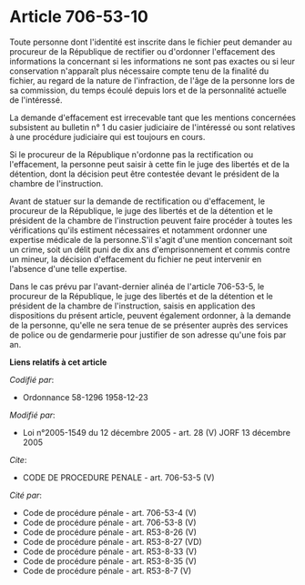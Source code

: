# Article 706-53-10

Toute personne dont l'identité est inscrite dans le fichier peut demander au procureur de la République de rectifier ou
d'ordonner l'effacement des informations la concernant si les informations ne sont pas exactes ou si leur conservation
n'apparaît plus nécessaire compte tenu de la finalité du fichier, au regard de la nature de l'infraction, de l'âge de la
personne lors de sa commission, du temps écoulé depuis lors et de la personnalité actuelle de l'intéressé. 

La demande d'effacement est irrecevable tant que les mentions concernées subsistent au bulletin n° 1 du casier judiciaire de
l'intéressé ou sont relatives à une procédure judiciaire qui est toujours en cours. 

Si le procureur de la République n'ordonne pas la rectification ou l'effacement, la personne peut saisir à cette fin le juge
des libertés et de la détention, dont la décision peut être contestée devant le président de la chambre de l'instruction. 

Avant de statuer sur la demande de rectification ou d'effacement, le procureur de la République, le juge des libertés et de
la détention et le président de la chambre de l'instruction peuvent faire procéder à toutes les vérifications qu'ils estiment
nécessaires et notamment ordonner une expertise médicale de la personne.S'il s'agit d'une mention concernant soit un crime,
soit un délit puni de dix ans d'emprisonnement et commis contre un mineur, la décision d'effacement du fichier ne peut
intervenir en l'absence d'une telle expertise. 

Dans le cas prévu par l'avant-dernier alinéa de l'article 706-53-5, le procureur de la République, le juge des libertés et de
la détention et le président de la chambre de l'instruction, saisis en application des dispositions du présent article,
peuvent également ordonner, à la demande de la personne, qu'elle ne sera tenue de se présenter auprès des services de police
ou de gendarmerie pour justifier de son adresse qu'une fois par an.

**Liens relatifs à cet article**

_Codifié par_:

  - Ordonnance 58-1296 1958-12-23

_Modifié par_:

  - Loi n°2005-1549 du 12 décembre 2005 - art. 28 (V) JORF 13 décembre 2005

_Cite_:

  - CODE DE PROCEDURE PENALE - art. 706-53-5 (V)

_Cité par_:

  - Code de procédure pénale - art. 706-53-4 (V)
  - Code de procédure pénale - art. 706-53-8 (V)
  - Code de procédure pénale - art. R53-8-26 (V)
  - Code de procédure pénale - art. R53-8-27 (VD)
  - Code de procédure pénale - art. R53-8-33 (V)
  - Code de procédure pénale - art. R53-8-35 (V)
  - Code de procédure pénale - art. R53-8-7 (V)
